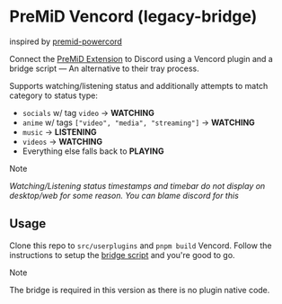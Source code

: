 # PreMiD Vencord (legacy-bridge)
inspired by [premid-powercord](https://github.com/MulverineX/premid-powercord)

Connect the [PreMiD Extension](https://premid.app) to Discord using a Vencord plugin and a bridge script — An alternative to their tray process.

Supports watching/listening status and additionally attempts to match category to status type:
- `socials` w/ tag `video` -> **WATCHING**
- `anime` w/ tags `["video", "media", "streaming"]` -> **WATCHING**
- `music` -> **LISTENING**
- `videos` -> **WATCHING**
- Everything else falls back to **PLAYING**

> [!NOTE]
> *Watching/Listening status timestamps and timebar do not display on desktop/web for some reason. You can blame discord for this*

## Usage
Clone this repo to `src/userplugins` and `pnpm build` Vencord.
Follow the instructions to setup the [bridge script](https://github.com/nyakowint/vc-pmb) and you're good to go.

> [!NOTE]
> The bridge is required in this version as there is no plugin native code.
